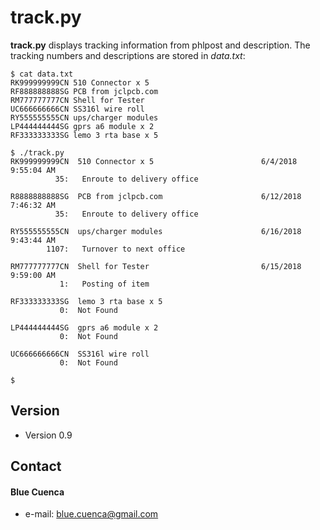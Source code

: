 track.py
========

**track.py** displays tracking information from phlpost and description.  The tracking numbers and descriptions are stored in _data.txt_:

```
$ cat data.txt
RK999999999CN 510 Connector x 5
RF888888888SG PCB from jclpcb.com
RM777777777CN Shell for Tester
UC666666666CN SS316l wire roll
RY555555555CN ups/charger modules
LP444444444SG gprs a6 module x 2
RF333333333SG lemo 3 rta base x 5

$ ./track.py
RK999999999CN  510 Connector x 5                        6/4/2018 9:55:04 AM 
          35:   Enroute to delivery office

R8888888888SG  PCB from jclpcb.com                      6/12/2018 7:46:32 AM
          35:   Enroute to delivery office

RY555555555CN  ups/charger modules                      6/16/2018 9:43:44 AM
        1107:   Turnover to next office

RM777777777CN  Shell for Tester                         6/15/2018 9:59:00 AM
           1:   Posting of item

RF333333333SG  lemo 3 rta base x 5                                          
           0:  Not Found

LP444444444SG  gprs a6 module x 2                                           
           0:  Not Found

UC666666666CN  SS316l wire roll                                             
           0:  Not Found

$ 
 ```


 ## Version 
 * Version 0.9

 ## Contact
 #### Blue Cuenca
 * e-mail: blue.cuenca@gmail.com
